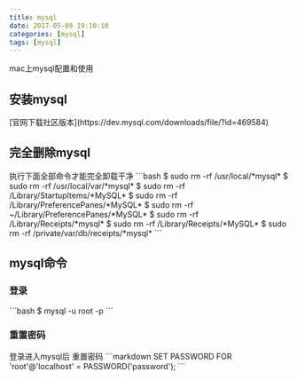 ```yaml
---
title: mysql
date: 2017-05-09 19:10:10
categories: [mysql]
tags: [mysql]
---
```

mac上mysql配置和使用
<!-- more -->

<h2>安装mysql</h2>
[官网下载社区版本](https://dev.mysql.com/downloads/file/?id=469584)

<h2>完全删除mysql</h2>
执行下面全部命令才能完全卸载干净
```bash
$ sudo rm -rf /usr/local/*mysql*
$ sudo rm -rf /usr/local/var/*mysql*
$ sudo rm -rf /Library/StartupItems/*MySQL*
$ sudo rm -rf /Library/PreferencePanes/*MySQL*
$ sudo rm -rf ~/Library/PreferencePanes/*MySQL*
$ sudo rm -rf /Library/Receipts/*mysql*
$ sudo rm -rf /Library/Receipts/*MySQL*
$ sudo rm -rf /private/var/db/receipts/*mysql*
```

<h2>mysql命令</h2>
<h3>登录</h3>
```bash
$ mysql -u root -p
```
<h3>重置密码</h3>
登录进入mysql后 重置密码
```markdown
SET PASSWORD FOR 'root'@'localhost' = PASSWORD('password');
```




<!--<img src="/images/6.png" width="800" height="263" />-->
<!--<font color=#FF6666></font>-->
